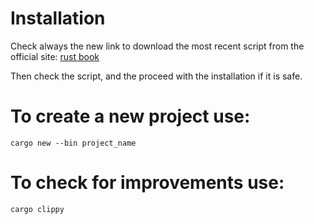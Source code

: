 # Installation
Check always the new link to download the most recent script from the official site:
[rust book](https://doc.rust-lang.org/book/ch01-01-installation.html)

Then check the script, and the proceed with the installation if it is safe.

# To create a new project use:
```console
cargo new --bin project_name
```

# To check for improvements use:
```console
cargo clippy
```
